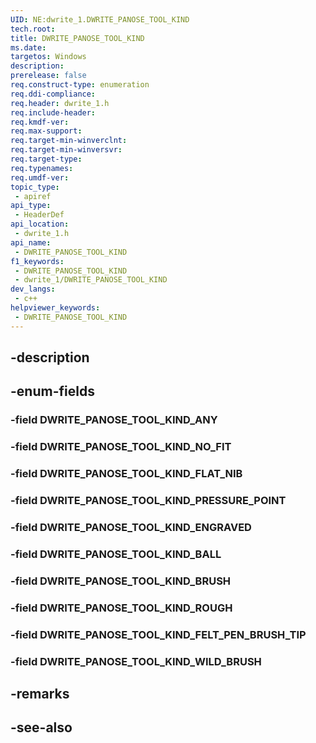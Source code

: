 ```yaml
---
UID: NE:dwrite_1.DWRITE_PANOSE_TOOL_KIND
tech.root: 
title: DWRITE_PANOSE_TOOL_KIND
ms.date: 
targetos: Windows
description: 
prerelease: false
req.construct-type: enumeration
req.ddi-compliance: 
req.header: dwrite_1.h
req.include-header: 
req.kmdf-ver: 
req.max-support: 
req.target-min-winverclnt: 
req.target-min-winversvr: 
req.target-type: 
req.typenames: 
req.umdf-ver: 
topic_type:
 - apiref
api_type:
 - HeaderDef
api_location:
 - dwrite_1.h
api_name:
 - DWRITE_PANOSE_TOOL_KIND
f1_keywords:
 - DWRITE_PANOSE_TOOL_KIND
 - dwrite_1/DWRITE_PANOSE_TOOL_KIND
dev_langs:
 - c++
helpviewer_keywords:
 - DWRITE_PANOSE_TOOL_KIND
---
```


## -description

## -enum-fields

### -field DWRITE_PANOSE_TOOL_KIND_ANY

### -field DWRITE_PANOSE_TOOL_KIND_NO_FIT

### -field DWRITE_PANOSE_TOOL_KIND_FLAT_NIB

### -field DWRITE_PANOSE_TOOL_KIND_PRESSURE_POINT

### -field DWRITE_PANOSE_TOOL_KIND_ENGRAVED

### -field DWRITE_PANOSE_TOOL_KIND_BALL

### -field DWRITE_PANOSE_TOOL_KIND_BRUSH

### -field DWRITE_PANOSE_TOOL_KIND_ROUGH

### -field DWRITE_PANOSE_TOOL_KIND_FELT_PEN_BRUSH_TIP

### -field DWRITE_PANOSE_TOOL_KIND_WILD_BRUSH

## -remarks

## -see-also

